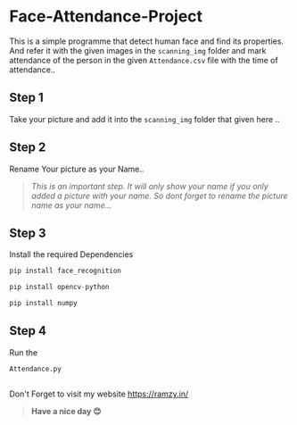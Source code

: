 # Face-Attendance-Project
This is a simple programme that detect human face and find its properties. 
And refer it with the given images in the `scanning_img` folder and mark attendance of the person in the given
`Attendance.csv` file with the time of attendance..

## Step 1
Take your picture and add it into the `scanning_img` folder that given here ..

## Step 2
Rename Your picture as your Name..


> _This is an important step. It will only show your name if you only added a picture with your name. So dont forget to rename the picture name as your name..._


## Step 3 
Install the required Dependencies 

~~~python
pip install face_recognition
~~~
~~~python
pip install opencv-python
~~~
~~~python
pip install numpy
~~~

## Step 4
Run the 
~~~
Attendance.py
~~~

## 
Don't Forget to visit my website https://ramzy.in/

> **Have a nice day 😊**
